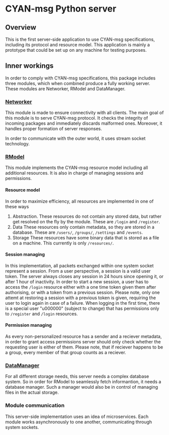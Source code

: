 CYAN-msg Python server
======================

[Networker]: ./NETWORKER.md
[RModel]: ./RMODEL.md
[DataManager]: DATAMANAGER.md

Overview
--------

This is the first server-side application to use CYAN-msg specifications, including its protocol and resource model. This application is mainly a prototype that could be set up on any machine for testing purposes.

Inner workings
--------------

In order to comply with CYAN-msg specifications, this package includes three modules, which when combined produce a fully working server. These modules are Networker, RModel and DataManager.

### [Networker]

This module is made to ensure connectivity with all clients. The main goal of this module is to serve CYAN-msg protocol. It checks the integrity of incoming packages and immediately discards malformed ones. Moreover, it handles proper formation of server responses.

In order to communicate with the outer world, it uses stream socket technology.

### [RModel]

This module implements the CYAN-msg resource model including all additional resources. It is also in charge of managing sessions and permissions.

#### Resource model

In order to maximize efficiency, all resources are implemented in one of these ways

1. Abstraction.
    These resources do not contain any stored data, but rather get resolved on the fly by the module. These are `/login` and `/register`.
2. Data
    These resources only contain metadata, so they are stored in a database. These are `/users/`, `/groups/`, `/settings` and `/events`.
3. Storage
    These resources have some binary data that is stored as a file on a machine. This currently is only `/resources/`.

#### Session managing

In this implementation, all packets exchanged within one system socket represent a session. From a user perspective, a session is a valid user token. The server always closes any session in 24 hours since opening it, or after 1 hour of inactivity. In order to start a new session, a user has to access the `/login` resource either with a one time token given them after authorising, or with a token from a previous session. Please note, only one attemt at restoring a session with a previous token is given, requiring the user to login again in case of a failure. When logging in the first time, there is a special user "u000000" (subject to change) that has permissions only to `/register` and `/login` resources.

#### Permission managing

As every non-personalized resource has a sender and a reciever metadata, in order to grant access permissions server should only check whether the requesting user is either of them. Please note, that if reciever happens to be a group, every member of that group counts as a reciever.

### [DataManager]

For all different storage needs, this server needs a complex database system. So in order for RModel to seamlessly fetch informantion, it needs a database manager. Such a manager would also be in control of managing files in the actual storage.

### Module communication

This server-side implementation uses an idea of microservices. Each module works asynchronously to one another, communicating through system sockets.
